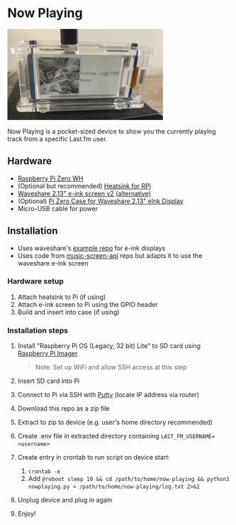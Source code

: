 # Now Playing

![demo](/static/demo.gif)

Now Playing is a pocket-sized device to show you the currently playing track from a specific Last.fm user.
 
## Hardware

- [Raspberry Pi Zero WH](https://thepihut.com/products/raspberry-pi-zero-wh-with-pre-soldered-header)
- (Optional but recommended) [Heatsink for RPi](https://thepihut.com/products/heatsink-for-raspberry-pi-zero-2)
- [Waveshare 2.13" e-ink screen v2](https://www.waveshare.com/product/displays/e-paper/2.13inch-e-paper-hat.htm) [(alternative)](https://thepihut.com/products/eink-display-phat-2-13-250x122)
- (Optional) [Pi Zero Case for Waveshare 2.13" eInk Display](https://thepihut.com/products/pi-zero-case-for-waveshare-2-13-eink-display)
- Micro-USB cable for power
 

## Installation

- Uses waveshare's [example repo](https://github.com/waveshareteam/e-Paper) for e-ink displays
- Uses code from [music-screen-api](https://github.com/hankhank10/music-screen-api/tree/master) repo but adapts it to use the waveshare e-ink screen
 
### Hardware setup
  
  1. Attach heatsink to Pi (if using)
  2. Attach e-ink screen to Pi using the GPIO header
  3. Build and insert into case (if using)

### Installation steps
    
1.  Install "Raspberry Pi OS (Legacy, 32 bit) Lite" to SD card using [Raspberry Pi Imager](https://www.raspberrypi.com/software/)
    
    > Note:  Set up WiFi and allow SSH access at this step

2. Insert SD card into Pi
3. Connect to Pi via SSH with [Putty](https://www.putty.org/) (locate IP address via router)
4. Download this repo as a zip file
5. Extract to zip to device (e.g. user's home directory recommended)
6. Create .env file in extracted directory containing `LAST_FM_USERNAME=<username>`
7. Create entry in crontab to run script on device start:
   1. `crontab -e`
   2. Add `@reboot sleep 10 && cd /path/to/home/now-playing && python3 nowplaying.py > /path/to/home/now-playing/log.txt 2>&1`
8. Unplug device and plug in again
9. Enjoy!